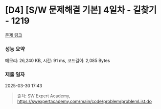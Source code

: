 # [D4] [S/W 문제해결 기본] 4일차 - 길찾기 - 1219 

[문제 링크](https://swexpertacademy.com/main/code/problem/problemDetail.do?contestProbId=AV14geLqABQCFAYD) 

### 성능 요약

메모리: 26,240 KB, 시간: 91 ms, 코드길이: 2,085 Bytes

### 제출 일자

2025-03-30 17:43



> 출처: SW Expert Academy, https://swexpertacademy.com/main/code/problem/problemList.do